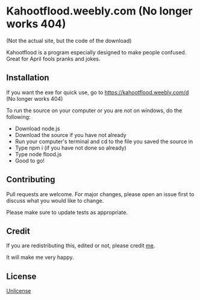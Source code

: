 # Kahootflood.weebly.com (No longer works 404)
(Not the actual site, but the code of the download)

Kahootflood is a program especially designed to make people confused.
Great for April fools pranks and jokes.

## Installation
If you want the exe for quick use, go to https://kahootflood.weebly.com/d (No longer works 404)

To run the source on your computer or you are not on windows, do the following:
- Download node.js
- Download the source if you have not already
- Run your computer's terminal and cd to the file you saved the source in
- Type npm i (if you have not done so already)
- Type node flood.js
- Good to go!

## Contributing
Pull requests are welcome. For major changes, please open an issue first to discuss what you would like to change.

Please make sure to update tests as appropriate.

## Credit
If you are redistributing this, edited or not, please credit [me](https://www.youtube.com/c/StephenNobleIsAPerson).

It will make me very happy.

## License
[Unlicense](https://unlicense.org)
